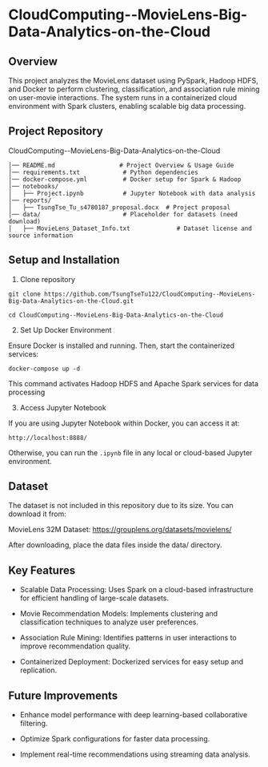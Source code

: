 # CloudComputing--MovieLens-Big-Data-Analytics-on-the-Cloud

## Overview
This project analyzes the MovieLens dataset using PySpark, Hadoop HDFS, and Docker to perform clustering, classification, and association rule mining on user-movie interactions. The system runs in a containerized cloud environment with Spark clusters, enabling scalable big data processing.

## Project Repository
CloudComputing--MovieLens-Big-Data-Analytics-on-the-Cloud
```
│── README.md                  # Project Overview & Usage Guide
│── requirements.txt            # Python dependencies 
│── docker-compose.yml          # Docker setup for Spark & Hadoop
│── notebooks/
│   ├── Project.ipynb           # Jupyter Notebook with data analysis
│── reports/
│   ├── TsungTse_Tu_s4780187_proposal.docx  # Project proposal
│── data/                       # Placeholder for datasets (need download)
│   ├── MovieLens_Dataset_Info.txt             # Dataset license and source information
```

## Setup and Installation

1. Clone repository

`
git clone https://github.com/TsungTseTu122/CloudComputing--MovieLens-Big-Data-Analytics-on-the-Cloud.git
`

`
cd CloudComputing--MovieLens-Big-Data-Analytics-on-the-Cloud
`

2. Set Up Docker Environment
   
Ensure Docker is installed and running. Then, start the containerized services:

`
docker-compose up -d
`

This command activates Hadoop HDFS and Apache Spark services for data processing

3. Access Jupyter Notebook
   
If you are using Jupyter Notebook within Docker, you can access it at:

`
http://localhost:8888/
`

Otherwise, you can run the `.ipynb` file in any local or cloud-based Jupyter environment.

## Dataset

The dataset is not included in this repository due to its size. You can download it from:

MovieLens 32M Dataset: https://grouplens.org/datasets/movielens/

After downloading, place the data files inside the data/ directory.

## Key Features

- Scalable Data Processing: Uses Spark on a cloud-based infrastructure for efficient handling of large-scale datasets.

- Movie Recommendation Models: Implements clustering and classification techniques to analyze user preferences.

- Association Rule Mining: Identifies patterns in user interactions to improve recommendation quality.

- Containerized Deployment: Dockerized services for easy setup and replication.

## Future Improvements

- Enhance model performance with deep learning-based collaborative filtering.

- Optimize Spark configurations for faster data processing.

- Implement real-time recommendations using streaming data analysis.
